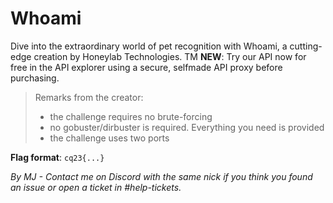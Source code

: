 # Whoami

Dive into the extraordinary world of pet recognition with Whoami, a cutting-edge creation by Honeylab Technologies. TM **NEW**: Try our API now for free in the API explorer using a secure, selfmade API proxy before purchasing.

> Remarks from the creator:
> * the challenge requires no brute-forcing
> * no gobuster/dirbuster is required. Everything you need is provided
> * the challenge uses two ports

**Flag format**: `cq23{...}`

*By MJ - Contact me on Discord with the same nick if you think you found an issue or open a ticket in #help-tickets.*